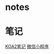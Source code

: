 # notes
# 笔记

[KOA2笔记](https://github.com/JferLao/notes/blob/master/KOA2%E7%AC%94%E8%AE%B0.markdown)
[微信小程序](https://github.com/JferLao/notes/blob/master/%E5%BE%AE%E4%BF%A1%E5%B0%8F%E7%A8%8B%E5%BA%8F%E7%AC%94%E8%AE%B0.markdown)
